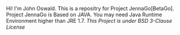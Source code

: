Hi!
I'm John Oswald.
This is a repositry for Project JennaGo[BetaGo].
Project JennaGo is Based on JAVA.
You may need Java Runtime Environment higher than JRE 1.7.
*This Project is under BSD 3-Clause License*
